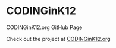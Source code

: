 # CODINGinK12
CODINGinK12.org GitHub Page

Check out the project at [CODINGinK12.org](http://www.codingink12.org)
